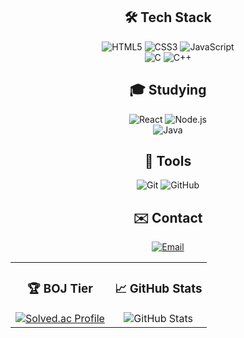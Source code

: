 <h2 align="center">🛠️ Tech Stack</h2>
<p align="center">
  <img src="https://img.shields.io/badge/HTML5-E34F26?style=for-the-badge&logo=html5&logoColor=white" alt="HTML5" />
  <img src="https://img.shields.io/badge/CSS3-1572B6?style=for-the-badge&logo=css3&logoColor=white" alt="CSS3" />
  <img src="https://img.shields.io/badge/JavaScript-F7DF1E?style=for-the-badge&logo=javascript&logoColor=white" alt="JavaScript" /><br/>
  <img src="https://img.shields.io/badge/C-00599C?style=for-the-badge&logo=c&logoColor=white" alt="C" />
  <img src="https://img.shields.io/badge/C%2B%2B-00599C?style=for-the-badge&logo=c%2B%2B&logoColor=white" alt="C++" />
</p>

<h2 align="center">🎓 Studying</h2>
<p align="center">
  <img src="https://img.shields.io/badge/React-20232A?style=for-the-badge&logo=react&logoColor=61DAFB" alt="React" />
  <img src="https://img.shields.io/badge/Node.js-43853D?style=for-the-badge&logo=node.js&logoColor=white" alt="Node.js" /><br/>
  <img src="https://img.shields.io/badge/Java-ED8B00?style=for-the-badge&logo=openjdk&logoColor=white" alt="Java" />
</p>

<h2 align="center">🔧 Tools</h2>
<p align="center">
  <img src="https://img.shields.io/badge/Git-F05032?style=for-the-badge&logo=git&logoColor=white" alt="Git" />
  <img src="https://img.shields.io/badge/GitHub-181717?style=for-the-badge&logo=github&logoColor=white" alt="GitHub" />
</p>

<h2 align="center">✉️ Contact</h2>
<p align="center">
  <a href="mailto:gw904202@gmail.com">
    <img src="https://img.shields.io/badge/-gw904202@gmail.com-c14438?style=for-the-badge&logo=gmail&logoColor=white" alt="Email" />
  </a>
</p>

<p align="center">
  <table>
    <tr>
      <td align="center">
        <h3>🏆 BOJ Tier</h3>
        <a href="https://solved.ac/gudtjr1017/">
          <img src="http://mazassumnida.wtf/api/v2/generate_badge?boj=gudtjr1017" alt="Solved.ac Profile" />
        </a>
      </td>
      <td align="center">
        <h3>📈 GitHub Stats</h3>
        <img src="https://github-readme-stats.vercel.app/api?username=pro660&show_icons=true&theme=radical" alt="GitHub Stats" />
      </td>
    </tr>
  </table>
</p>

